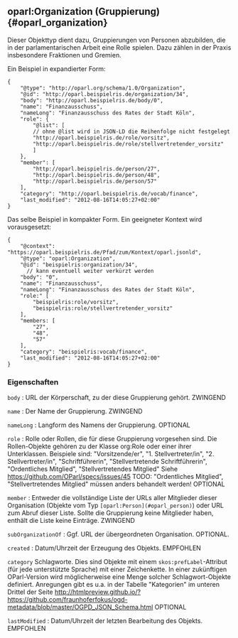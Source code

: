 oparl:Organization (Gruppierung)  {#oparl_organization}
--------------------------------

Dieser Objekttyp dient dazu, Gruppierungen von Personen abzubilden,
die in der parlamentarischen Arbeit eine Rolle spielen. Dazu zählen
in der Praxis insbesondere Fraktionen und Gremien.

Ein Beispiel in expandierter Form:

~~~~~  {#organization_ex1 .json}
{
    "@type": "http://oparl.org/schema/1.0/Organization",
    "@id": "http://oparl.beispielris.de/organization/34",
    "body": "http://oparl.beispielris.de/body/0",
    "name": "Finanzausschuss",
    "nameLong": "Finanzausschuss des Rates der Stadt Köln",
    "role": {
        "@list": [
        // ohne @list wird in JSON-LD die Reihenfolge nicht festgelegt
        "http://oparl.beispielris.de/role/vorsitz",
        "http://oparl.beispielris.de/role/stellvertretender_vorsitz"
        ]
    },
    "member": [
        "http://oparl.beispielris.de/person/27",
        "http://oparl.beispielris.de/person/48",
        "http://oparl.beispielris.de/person/57"
    ],
    "category": "http://oparl.beispielris.de/vocab/finance",
    "last_modified": "2012-08-16T14:05:27+02:00"
}
~~~~~

Das selbe Beispiel in kompakter Form. Ein geeigneter Kontext wird vorausgesetzt:

~~~~~  {#organization_ex2 .json}
{
    "@context": "https://oparl.beispielris.de/Pfad/zum/Kontext/oparl.jsonld",
    "@type": "oparl:Organization",
    "@id": "beispielris:organization/34",
      // kann eventuell weiter verkürzt werden
    "body": "0",
    "name": "Finanzausschuss",
    "nameLong": "Finanzausschuss des Rates der Stadt Köln",
    "role:" [
        "beispielris:role/vorsitz",
        "beispielris:role/stellvertretender_vorsitz"
    ],
    "members: [
        "27",
        "48",
        "57"
    ],
    "category": "beispielris:vocab/finance",
    "last_modified": "2012-08-16T14:05:27+02:00"
}
~~~~~
### Eigenschaften ###

`body`
:   URL der Körperschaft, zu der diese Gruppierung gehört. 
    ZWINGEND

`name`
:   Der Name der Gruppierung.
    ZWINGEND

`nameLong`
:   Langform des Namens der Gruppierung.
    OPTIONAL

`role`
:   Rolle oder Rollen, die für diese Gruppierung vorgesehen sind. Die Rollen-Objekte gehören zu der Klasse org:Role oder einer ihrer Unterklassen. Beispiele sind: "Vorsitzende/er", "1. Stellvertreter/in", "2. Stellvertreter/in", "Schriftführerin", "Stellvertretende Schriftführerin", 
"Ordentliches Mitglied", "Stellvertretendes Mitglied"
Siehe https://github.com/OParl/specs/issues/45
TODO: "Ordentliches Mitglied", "Stellvertretendes Mitglied" müssen anders behandelt werden!
    OPTIONAL

`member`
:   Entweder die vollständige Liste der URLs aller Mitglieder
    dieser Organisation (Objekte vom Typ `[oparl:Person](#oparl_person)`)
    oder URL zum Abruf dieser Liste.
    Sollte die Gruppierung keine
    Mitglieder haben, enthält die Liste keine Einträge.
    ZWINGEND
    
`subOrganizationOf`
:   Ggf. URL der übergeordneten Organisation.
    OPTIONAL.

`created`
:   Datum/Uhrzeit der Erzeugung des Objekts.
    EMPFOHLEN

`category`
    Schlagworte. Dies sind Objekte mit einem `skos:prefLabel`-Attribut (für jede unterstützte Sprache) mit einer
    Zeichenkette. In einer zukünftigen OParl-Version wird möglicherweise eine Menge solcher Schlagwort-Objekte
    definiert. Anregungen gibt es u.a. in der Tabelle "Kategorien" im unteren Drittel der Seite http://htmlpreview.github.io/?https://github.com/fraunhoferfokus/ogd-metadata/blob/master/OGPD_JSON_Schema.html 
    OPTIONAL
    
`lastModified`
:   Datum/Uhrzeit der letzten Bearbeitung des Objekts.
    EMPFOHLEN
